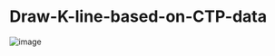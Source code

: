 # Draw-K-line-based-on-CTP-data
![image](https://github.com/anqi666/Draw-K-line-based-on-CTP-data/blob/main/ReadME_00.png)
